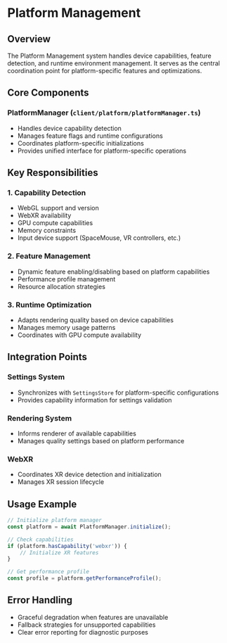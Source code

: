 # Platform Management

## Overview
The Platform Management system handles device capabilities, feature detection, and runtime environment management. It serves as the central coordination point for platform-specific features and optimizations.

## Core Components

### PlatformManager (`client/platform/platformManager.ts`)
- Handles device capability detection
- Manages feature flags and runtime configurations
- Coordinates platform-specific initializations
- Provides unified interface for platform-specific operations

## Key Responsibilities

### 1. Capability Detection
- WebGL support and version
- WebXR availability
- GPU compute capabilities
- Memory constraints
- Input device support (SpaceMouse, VR controllers, etc.)

### 2. Feature Management
- Dynamic feature enabling/disabling based on platform capabilities
- Performance profile management
- Resource allocation strategies

### 3. Runtime Optimization
- Adapts rendering quality based on device capabilities
- Manages memory usage patterns
- Coordinates with GPU compute availability

## Integration Points

### Settings System
- Synchronizes with `SettingsStore` for platform-specific configurations
- Provides capability information for settings validation

### Rendering System
- Informs renderer of available capabilities
- Manages quality settings based on platform performance

### WebXR
- Coordinates XR device detection and initialization
- Manages XR session lifecycle

## Usage Example

```typescript
// Initialize platform manager
const platform = await PlatformManager.initialize();

// Check capabilities
if (platform.hasCapability('webxr')) {
    // Initialize XR features
}

// Get performance profile
const profile = platform.getPerformanceProfile();
```

## Error Handling
- Graceful degradation when features are unavailable
- Fallback strategies for unsupported capabilities
- Clear error reporting for diagnostic purposes